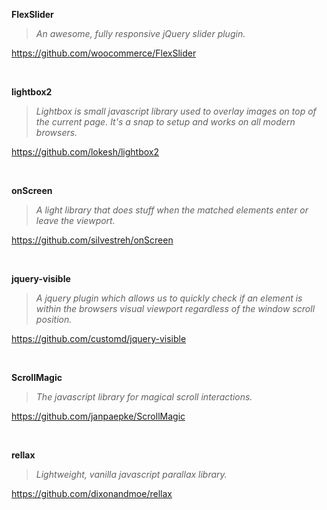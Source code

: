 **FlexSlider**
> *An awesome, fully responsive jQuery slider plugin.*

https://github.com/woocommerce/FlexSlider

&nbsp;

**lightbox2**
> *Lightbox is small javascript library used to overlay images on top of the current page. It's a snap to setup and works on all modern browsers.*

https://github.com/lokesh/lightbox2

&nbsp;

**onScreen**
> *A light library that does stuff when the matched elements enter or leave the viewport.*

https://github.com/silvestreh/onScreen

&nbsp;

**jquery-visible**
> *A jquery plugin which allows us to quickly check if an element is within the browsers visual viewport regardless of the window scroll position.*

https://github.com/customd/jquery-visible

&nbsp;

**ScrollMagic**
> *The javascript library for magical scroll interactions.*

https://github.com/janpaepke/ScrollMagic

&nbsp;

**rellax**
> *Lightweight, vanilla javascript parallax library.*

https://github.com/dixonandmoe/rellax

